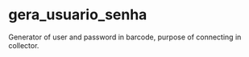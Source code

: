 # gera_usuario_senha
Generator of user and password in barcode, purpose of connecting in collector.
